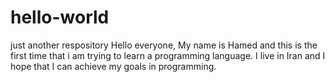 # hello-world
just another respository
Hello everyone,
My name is Hamed and this is the first time that i am trying to learn a programming language. I live in Iran and I hope that I can achieve my goals in programming.
